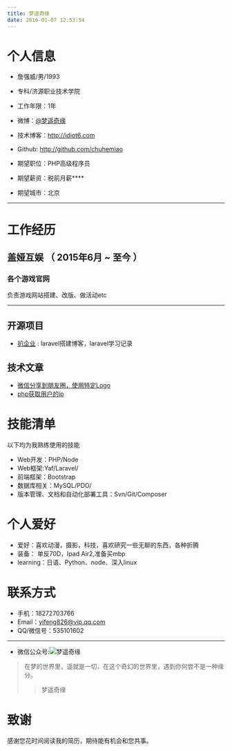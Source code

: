 ```yaml
---
title: 梦遥奇缘
date: 2016-01-07 12:53:54
---
```


# 个人信息

 - 詹强威/男/1993
 - 专科/济源职业技术学院
 - 工作年限：1年
 - 微博：[@梦遥奇缘](http://weibo.com/p/1006063292942135/home?from=page_100606&mod=TAB#place) 
 - 技术博客：http://idiot6.com 
 - Github: http://github.com/chuhemiao

 - 期望职位：PHP高级程序员
 - 期望薪资：税前月薪****
 - 期望城市：北京

---


# 工作经历


## 盖娅互娱 （ 2015年6月 ~ 至今 ）

### 各个游戏官网 
负责游戏网站搭建、改版、做活动etc


---


## 开源项目

 - [扒企业](https://github.com/chuhemiao/baqiye) : laravel搭建博客，laravel学习记录


## 技术文章

- [微信分享到朋友圈，使用特定Logo](http://www.idiot6.com/2016/05/26/wechat_share/)
- [php获取用户的ip](http://www.idiot6.com/2016/03/15/%E8%8E%B7%E5%8F%96%E7%94%A8%E6%88%B7ip/) 


# 技能清单

以下均为我熟练使用的技能

- Web开发：PHP/Node
- Web框架:Yaf/Laravel/
- 前端框架：Bootstrap
- 数据库相关：MySQL/PDO/
- 版本管理、文档和自动化部署工具：Svn/Git/Composer

# 个人爱好

- 爱好：喜欢动漫，摄影，科技，喜欢研究一些无聊的东西，各种折腾
- 装备： 单反70D，Ipad Air2,准备买mbp
- learning：日语、Python、node、深入linux

# 联系方式

- 手机：18272703766 
- Email：yifeng826@vip.qq.com 
- QQ/微信号：535101602

---	

+ 微信公众号:![梦遥奇缘](http://source.shengxuezixun.com/images%2Fweixin.jpg)
>在梦的世界里，遥就是一切，在这个奇幻的世界里，遇到你何尝不是一种缘分。
 >>梦遥奇缘	


# 致谢
感谢您花时间阅读我的简历，期待能有机会和您共事。


